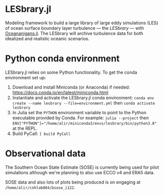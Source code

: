 # LESbrary.jl
Modeling framework to build a large library of large eddy simulations (LES) of ocean surface boundary layer turbulence — the _LESbrary_ — with [Oceananigans.jl](https://github.com/climate-machine/Oceananigans.jl).
The LESbrary will archive turbulence data for both idealized and realistic oceanic scenarios.

# Python conda environment
LESbrary.jl relies on some Python functionality. To get the conda environment set up:
1. Download and install Miniconda (or Anaconda) if needed: https://docs.conda.io/en/latest/miniconda.html
2. Instantiate and activate the LESbrary.jl conda environment: `conda env create --name lesbrary --file=environment.yml` then `conda activate lesbrary`
3. In Julia set the `PYTHON` environment variable to point to the Python executable provided by Conda. For example: `julia --project` then `ENV["PYTHON"]="/home/alir/miniconda3/envs/lesbrary/bin/python3.8"` at the REPL.
4. Build PyCall: `] build PyCall`

# Observational data
The Southern Ocean State Estimate (SOSE) is currently being used for pilot simulations although we're planning to also use ECCO v4 and ERA5 data.

SOSE data and also lots of plots being produced is on engaging at `/home/alir/cnhlab004/bsose_i122`.
